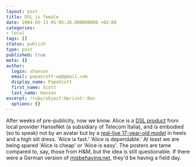 ```yaml
---
layout: post
title: DSL is female
date: 2004-05-13 05:05:26.000000000 +02:00
categories:
- local
tags: []
status: publish
type: post
published: true
meta: {}
author:
  login: shanson
  email: papascott-wp@gmail.com
  display_name: PapaScott
  first_name: Scott
  last_name: Hanson
excerpt: !ruby/object:Hpricot::Doc
  options: {}
---
```

<p>After weeks of pre-publicity, now we know. Alice is a <a title="Alice-DSL" href="http://www.alice-dsl.de/">DSL product</a> from local provider HanseNet (a subsidiary of Telecom Italia), and is embodied (so to speak) not by an avatar but by a <a title="Hamburgs teuerste Kampagne: 1,5 Millionen Euro für Alice" href="http://www.abendblatt.de/daten/2004/05/11/293517.html">real-live 17-year-old model</a> in heels and a high slit dress. 'Alice is fast.' 'Alice is dependable.' At least we are being spared 'Alice is cheap' or 'Alice is easy'. The posters are tame compared to, say, those from H&M, but the idea is still questionable. If there were a German version of <a title="misbehaving.net is a weblog about women and technology" href="http://www.misbehaving.net/">misbehaving.net</a>, they'd be having a field day.</p>

